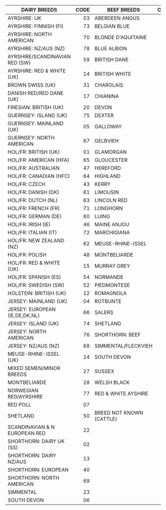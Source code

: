 | DAIRY BREEDS                   | CODE | BEEF BREEDS              | CODE |
|--------------------------------|------:|--------------------------|------:|
| AYRSHIRE: UK                   | 03   | ABERDEEN ANGUS           | 21   |
| AYRSHIRE: FINNISH  (FI)        | 73   | BELGIAN BLUE             | 37   |
| AYRSHIRE: NORTH AMERICAN       | 70   | BLONDE D'AQUITAINE       | 25   |
| AYRSHIRE: NZ/AUS (NZ)          | 78   | BLUE ALBION              | 51   |
| AYRSHIRE/SCANDINAVIAN RED (SW) | 59   | BRITISH DANE             | 22   |
| AYRSHIRE: RED & WHITE (UK)     | 14   | BRITISH WHITE            | 11   |
| BROWN SWISS (UK)               | 31   | CHAROLAIS                | 18   |
| DANISH RED/RED DANE (UK)       | 17   | CHIANINA                 | 39   |
| FRIESIAN: BRITISH (UK)         | 20   | DEVON                    | 16   |
| GUERNSEY: ISLAND (UK)          | 75   | DEXTER                   | 10   |
| GUERNSEY: MAINLAND (UK)        | 05   | GALLOWAY                 | 45   |
| GUERNSEY: NORTH AMERICAN       | 67   | GELBVIEH                 | 35   |
| HOL/FR: BRITISH (UK)           | 01   | GLAMORGAN                | 30   |
| HOL/FR: AMERICAN (HFA)         | 65   | GLOUCESTER               | 30   |
| HOL/FR: AUSTRALIAN             | 47   | HEREFORD                 | 19   |
| HOL/FR: CANADIAN (HFC)         | 64   | HIGHLAND                 | 57   |
| HOL/FR: CZECH                  | 43   | KERRY                    | 10   |
| HOL/FR: DANISH (DK)            | 61   | LIMOUSIN                 | 33   |
| HOL/FR: DUTCH (NL)             | 63   | LINCOLN RED              | 09   |
| HOL/FR: FRENCH (FR)            | 71   | LONGHORN                 | 41   |
| HOL/FR: GERMAN (DE)            | 60   | LUING                    | 57   |
| HOL/FR: IRISH (IE)             | 46   | MAINE ANJOU              | 26   |
| HOL/FR: ITALIAN (IT)           | 72   | MARCHIGIANA              | 43   |
| HOL/FR: NEW ZEALAND (NZ)       | 62   | MEUSE-RHINE-ISSEL        | 24   |
| HOL/FR: POLISH                 | 48   | MONTBELIARDE             | 28   |
| HOL/FR: RED & WHITE (UK)       | 15   | MURRAY GREY              | 34   |
| HOL/FR: SPANISH (ES)           | 54   | NORMANDE                 | 36   |
| HOL/FR: SWEDISH (SW)           | 52   | PIEDMONTESE              | 55   |
| HOLSTEIN: BRITISH (UK)         | 12   | ROMAGNOLA                | 44   |
| JERSEY: MAINLAND (UK)          | 04   | ROTBUNTE                 | 53   |
| JERSEY: EUROPEAN (IE,DE,DK,NL) | 66   | SALERS                   | 56   |
| JERSEY: ISLAND (UK)            | 74   | SHETLAND                 | 50   |
| JERSEY: NORTH AMERICAN         | 76   | SHORTHORN: BEEF          | 38   |
| JERSEY: NZ/AUS (NZ)            | 68   | SIMMENTAL/FLECKVIEH      | 23   |
| MEUSE-RHINE-ISSEL (UK)         | 24   | SOUTH DEVON              | 06   |
| MIXED SEMEN/MINOR BREEDS       | 27   | SUSSEX                   | 32   |
| MONTBELIARDE                   | 28   | WELSH BLACK              | 08   |
| NORWEGIAN RED/AYRSHIRE         | 77   | RED & WHITE AYSHIRE      | 14   |
| RED POLL                       | 07   |                          |      |
| SHETLAND                       | 50   | BREED NOT KNOWN (CATTLE) | 29   |
| SCANDINAVIAN & N EUROPEAN RED  | 22   |                          |      |
| SHORTHORN: DAIRY UK (SS)       | 02   |                          |      |
| SHORTHORN: DAIRY NZ/AUS        | 13   |                          |      |
| SHORTHORN: EUROPEAN            | 40   |                          |      |
| SHORTHORN: NORTH AMERICAN      | 69   |                          |      |
| SIMMENTAL                      | 23   |                          |      |
| SOUTH DEVON                    | 06   |                          |      |
